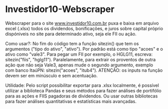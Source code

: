 # Investidor10-Webscraper
Webscraper para o site www.investidor10.com.br puxa e baixa em arquivo excel (.xlsx) todos os dividendos, bonificações, e juros sobre capital próprio dispóniveis no site para determinado ativo, seja ele FII ou ação.

Como usar?:
  No fim do código tem a função sitezin() que tem os argumentos ("tipo do ativo", "ativo"). Por padrão está como tipo "acoes" e o ativo como "vale3".
  Para pegar um FII por exemplo, o HGLG11, escreva: sitezin("fiis", "hglg11").
  Paralelamente, para extrair os proventos de outra ação que não seja Vale3, apenas mude o segundo argumento, exemplo com banco ItaúPN: sitezin("acoes", "itub4"). ATENÇÃO: os inputs na função devem ser em minúsculo e sem acentuação.

Utilidade:
  Pelo script possibilitar exportar para .xlsx localmente, é possível utilizar a biblioteca Pandas e seus métodos para fazer análises de portifólio para as ações e FIIS pagadoras de dividendos. Ou usar outras bibliotecas para fazer análises quantitativas e estatísticas mais avançadas.
